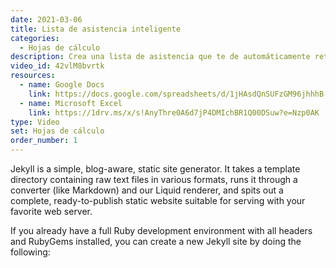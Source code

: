 ```yaml
---
date: 2021-03-06
title: Lista de asistencia inteligente
categories:
  - Hojas de cálculo
description: Crea una lista de asistencia que te de automáticamente retardos, faltas por retardo, porcentajes de asistencia, y comparativo de asistencia lograda contra asistencia total.
video_id: 42vlM8bvrtk
resources:
  - name: Google Docs
    link: https://docs.google.com/spreadsheets/d/1jHAsdQnSUFzGM96jhhhB-gCS4DP5z9qFA-RnZCRdG90/edit?usp=sharing
  - name: Microsoft Excel
    link: https://1drv.ms/x/s!AnyThre0A6d7jP4DMIchBR1Q00DSuw?e=Nzp0AK
type: Video
set: Hojas de cálculo
order_number: 1
---
```

Jekyll is a simple, blog-aware, static site generator. It takes a template directory containing raw text files in various formats, runs it through a converter (like Markdown) and our Liquid renderer, and spits out a complete, ready-to-publish static website suitable for serving with your favorite web server.

If you already have a full Ruby development environment with all headers and RubyGems installed, you can create a new Jekyll site by doing the following:
